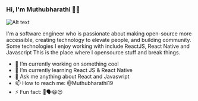 ### Hi, I'm Muthubharathi 👋😎

![Alt text](C:\Users\91812\Downloads\gh_muthubharathi.png?raw=true "Muthubharathi")

I'm a software engineer who is passionate about making open-source more accessible, creating technology to elevate people, and building community. Some technologies I enjoy working with include ReactJS, React Native and Javascript
This is the place where I opensource stuff and break things.
- 🔭 I’m currently working on something cool
- 🌱 I’m currently learning React JS & React Native
- 💬 Ask me anything about React and Javasvript 
- 📫 How to reach me: @Muthubharathi19
- ⚡ Fun fact: 🤑🗣😆😍
